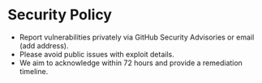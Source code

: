 # Security Policy

- Report vulnerabilities privately via GitHub Security Advisories or email (add address).
- Please avoid public issues with exploit details.
- We aim to acknowledge within 72 hours and provide a remediation timeline.
